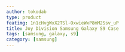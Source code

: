 ```yaml
---
author: tokodab
type: product
featimg: 1n1cHvgWxX2TSl-OxwieWxP8mM2Ssv_uP
title: Joy Division Samsung Galaxy S9 Case
tags: [samsung, galaxy, s9]
category: [samsung]
---
```

